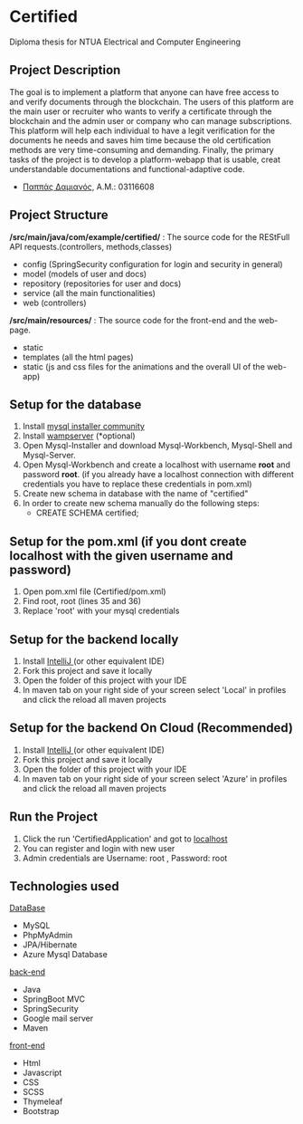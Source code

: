 # Certified
Diploma thesis for NTUA Electrical and Computer Engineering

## Project Description
The goal is to implement a platform that anyone can have free access to and verify documents through the blockchain. The users of this platform are the main user or recruiter who wants to verify a certificate through the blockchain and the admin user or company who can manage subscriptions. This platform will help each individual to have a legit verification for the documents he needs and saves him time because the old certification methods are very time-consuming and demanding. Finally, the primary tasks of the project is to develop a platform-webapp that is usable, creat understandable documentations and functional-adaptive code.

* [Παππάς Δαμιανός](https://github.com/damianosp7), Α.Μ.: 03116608

## Project Structure
**/src/main/java/com/example/certified/** : The source code for the REStFull API requests.(controllers, methods,classes)

- config (SpringSecurity configuration for login and security in general)
- model (models of user and docs)
- repository (repositories for user and docs)
- service (all the main functionalities)
- web (controllers)

**/src/main/resources/** : The source code for the front-end and the web-page.

- static
- templates (all the html pages)
- static (js and css files for the animations and the overall UI of the web-app)

## Setup for the database
1. Install [mysql installer community](https://dev.mysql.com/downloads/installer/)
2. Install [wampserver](https://sourceforge.net/projects/wampserver/) (*optional)
3. Open Mysql-Installer and download Mysql-Workbench, Mysql-Shell and Mysql-Server.
4. Open Mysql-Workbench and create a localhost with username **root** and password **root**. (if you already have a localhost connection with different credentials you have to replace these credentials in pom.xml)
5. Create new schema in database with the name of "certified"   
5. In order to create new schema manually do the following steps:
    - CREATE SCHEMA certified;
   
## Setup for the pom.xml (if you dont create localhost with the given username and password)
1. Open pom.xml file (Certified/pom.xml)
2. Find <dbUserName>root</dbUserName>, <dbPassword>root</dbPassword> (lines 35 and 36)
3. Replace 'root' with your mysql credentials

## Setup for the backend locally
1. Install [IntelliJ ](https://www.jetbrains.com/idea/download) (or other equivalent IDE)
2. Fork this project and save it locally
3. Open the folder of this project with your IDE
4. In maven tab on your right side of your screen select 'Local' in profiles and click the reload all maven projects

## Setup for the backend On Cloud (Recommended)
1. Install [IntelliJ ](https://www.jetbrains.com/idea/download) (or other equivalent IDE)
2. Fork this project and save it locally
3. Open the folder of this project with your IDE
4. In maven tab on your right side of your screen select 'Azure' in profiles and click the reload all maven projects



## Run the Project
1. Click the run 'CertifiedApplication' and got to [localhost](http://localhost:8080/)
2. You can register and login with new user
3. Admin credentials are Username: root , Password: root

## Technologies used
<u>DataBase</u>

* MySQL
* PhpMyAdmin
* JPA/Hibernate
* Azure Mysql Database

<u>back-end</u>

* Java
* SpringBoot MVC
* SpringSecurity
* Google mail server
* Maven


<u>front-end</u>

* Html
* Javascript
* CSS
* SCSS
* Thymeleaf
* Bootstrap